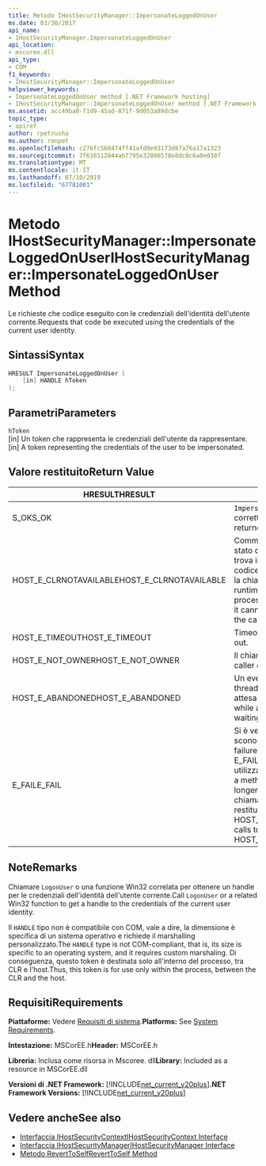 ```yaml
---
title: Metodo IHostSecurityManager::ImpersonateLoggedOnUser
ms.date: 03/30/2017
api_name:
- IHostSecurityManager.ImpersonateLoggedOnUser
api_location:
- mscoree.dll
api_type:
- COM
f1_keywords:
- IHostSecurityManager::ImpersonateLoggedOnUser
helpviewer_keywords:
- ImpersonateLoggedOnUser method [.NET Framework hosting]
- IHostSecurityManager::ImpersonateLoggedOnUser method [.NET Framework hosting]
ms.assetid: acc49ba0-f1d9-45ad-871f-9d053a89dcbe
topic_type:
- apiref
author: rpetrusha
ms.author: ronpet
ms.openlocfilehash: c276fc560474ff41afd0e93173d87a76a17a1323
ms.sourcegitcommit: 7f616512044ab7795e32806578e8dc0c6a0e038f
ms.translationtype: MT
ms.contentlocale: it-IT
ms.lasthandoff: 07/10/2019
ms.locfileid: "67781001"
---
```

# <a name="ihostsecuritymanagerimpersonateloggedonuser-method"></a><span data-ttu-id="cb597-102">Metodo IHostSecurityManager::ImpersonateLoggedOnUser</span><span class="sxs-lookup"><span data-stu-id="cb597-102">IHostSecurityManager::ImpersonateLoggedOnUser Method</span></span>
<span data-ttu-id="cb597-103">Le richieste che codice eseguito con le credenziali dell'identità dell'utente corrente.</span><span class="sxs-lookup"><span data-stu-id="cb597-103">Requests that code be executed using the credentials of the current user identity.</span></span>  
  
## <a name="syntax"></a><span data-ttu-id="cb597-104">Sintassi</span><span class="sxs-lookup"><span data-stu-id="cb597-104">Syntax</span></span>  
  
```cpp  
HRESULT ImpersonateLoggedOnUser (  
    [in] HANDLE hToken  
);  
```  
  
## <a name="parameters"></a><span data-ttu-id="cb597-105">Parametri</span><span class="sxs-lookup"><span data-stu-id="cb597-105">Parameters</span></span>  
 `hToken`  
 <span data-ttu-id="cb597-106">[in] Un token che rappresenta le credenziali dell'utente da rappresentare.</span><span class="sxs-lookup"><span data-stu-id="cb597-106">[in] A token representing the credentials of the user to be impersonated.</span></span>  
  
## <a name="return-value"></a><span data-ttu-id="cb597-107">Valore restituito</span><span class="sxs-lookup"><span data-stu-id="cb597-107">Return Value</span></span>  
  
|<span data-ttu-id="cb597-108">HRESULT</span><span class="sxs-lookup"><span data-stu-id="cb597-108">HRESULT</span></span>|<span data-ttu-id="cb597-109">Descrizione</span><span class="sxs-lookup"><span data-stu-id="cb597-109">Description</span></span>|  
|-------------|-----------------|  
|<span data-ttu-id="cb597-110">S_OK</span><span class="sxs-lookup"><span data-stu-id="cb597-110">S_OK</span></span>|<span data-ttu-id="cb597-111">`ImpersonateLoggedOnUser` stato restituito correttamente.</span><span class="sxs-lookup"><span data-stu-id="cb597-111">`ImpersonateLoggedOnUser` returned successfully.</span></span>|  
|<span data-ttu-id="cb597-112">HOST_E_CLRNOTAVAILABLE</span><span class="sxs-lookup"><span data-stu-id="cb597-112">HOST_E_CLRNOTAVAILABLE</span></span>|<span data-ttu-id="cb597-113">Common language runtime (CLR) non è stato caricato in un processo oppure si trova in uno stato in cui non può eseguire codice gestito o elaborare correttamente la chiamata.</span><span class="sxs-lookup"><span data-stu-id="cb597-113">The common language runtime (CLR) has not been loaded into a process, or the CLR is in a state in which it cannot run managed code or process the call successfully.</span></span>|  
|<span data-ttu-id="cb597-114">HOST_E_TIMEOUT</span><span class="sxs-lookup"><span data-stu-id="cb597-114">HOST_E_TIMEOUT</span></span>|<span data-ttu-id="cb597-115">Timeout della chiamata.</span><span class="sxs-lookup"><span data-stu-id="cb597-115">The call timed out.</span></span>|  
|<span data-ttu-id="cb597-116">HOST_E_NOT_OWNER</span><span class="sxs-lookup"><span data-stu-id="cb597-116">HOST_E_NOT_OWNER</span></span>|<span data-ttu-id="cb597-117">Il chiamante non possiede il blocco.</span><span class="sxs-lookup"><span data-stu-id="cb597-117">The caller does not own the lock.</span></span>|  
|<span data-ttu-id="cb597-118">HOST_E_ABANDONED</span><span class="sxs-lookup"><span data-stu-id="cb597-118">HOST_E_ABANDONED</span></span>|<span data-ttu-id="cb597-119">Un evento è stato annullato durante un thread bloccato o fiber è rimasta in attesa su di esso.</span><span class="sxs-lookup"><span data-stu-id="cb597-119">An event was canceled while a blocked thread or fiber was waiting on it.</span></span>|  
|<span data-ttu-id="cb597-120">E_FAIL</span><span class="sxs-lookup"><span data-stu-id="cb597-120">E_FAIL</span></span>|<span data-ttu-id="cb597-121">Si è verificato un errore irreversibile sconosciuto.</span><span class="sxs-lookup"><span data-stu-id="cb597-121">An unknown catastrophic failure occurred.</span></span> <span data-ttu-id="cb597-122">Quando un metodo di E_FAIL viene restituito, CLR non è più utilizzabile all'interno del processo.</span><span class="sxs-lookup"><span data-stu-id="cb597-122">When a method returns E_FAIL, the CLR is no longer usable within the process.</span></span> <span data-ttu-id="cb597-123">Le chiamate successive ai metodi di hosting restituiranno HOST_E_CLRNOTAVAILABLE.</span><span class="sxs-lookup"><span data-stu-id="cb597-123">Subsequent calls to hosting methods return HOST_E_CLRNOTAVAILABLE.</span></span>|  
  
## <a name="remarks"></a><span data-ttu-id="cb597-124">Note</span><span class="sxs-lookup"><span data-stu-id="cb597-124">Remarks</span></span>  
 <span data-ttu-id="cb597-125">Chiamare `LogonUser` o una funzione Win32 correlata per ottenere un handle per le credenziali dell'identità dell'utente corrente.</span><span class="sxs-lookup"><span data-stu-id="cb597-125">Call `LogonUser` or a related Win32 function to get a handle to the credentials of the current user identity.</span></span>  
  
 <span data-ttu-id="cb597-126">Il `HANDLE` tipo non è compatibile con COM, vale a dire, la dimensione è specifica di un sistema operativo e richiede il marshalling personalizzato.</span><span class="sxs-lookup"><span data-stu-id="cb597-126">The `HANDLE` type is not COM-compliant, that is, its size is specific to an operating system, and it requires custom marshaling.</span></span> <span data-ttu-id="cb597-127">Di conseguenza, questo token è destinata solo all'interno del processo, tra CLR e l'host.</span><span class="sxs-lookup"><span data-stu-id="cb597-127">Thus, this token is for use only within the process, between the CLR and the host.</span></span>  
  
## <a name="requirements"></a><span data-ttu-id="cb597-128">Requisiti</span><span class="sxs-lookup"><span data-stu-id="cb597-128">Requirements</span></span>  
 <span data-ttu-id="cb597-129">**Piattaforme:** Vedere [Requisiti di sistema](../../../../docs/framework/get-started/system-requirements.md).</span><span class="sxs-lookup"><span data-stu-id="cb597-129">**Platforms:** See [System Requirements](../../../../docs/framework/get-started/system-requirements.md).</span></span>  
  
 <span data-ttu-id="cb597-130">**Intestazione:** MSCorEE.h</span><span class="sxs-lookup"><span data-stu-id="cb597-130">**Header:** MSCorEE.h</span></span>  
  
 <span data-ttu-id="cb597-131">**Libreria:** Inclusa come risorsa in Mscoree. dll</span><span class="sxs-lookup"><span data-stu-id="cb597-131">**Library:** Included as a resource in MSCorEE.dll</span></span>  
  
 <span data-ttu-id="cb597-132">**Versioni di .NET Framework:** [!INCLUDE[net_current_v20plus](../../../../includes/net-current-v20plus-md.md)]</span><span class="sxs-lookup"><span data-stu-id="cb597-132">**.NET Framework Versions:** [!INCLUDE[net_current_v20plus](../../../../includes/net-current-v20plus-md.md)]</span></span>  
  
## <a name="see-also"></a><span data-ttu-id="cb597-133">Vedere anche</span><span class="sxs-lookup"><span data-stu-id="cb597-133">See also</span></span>

- [<span data-ttu-id="cb597-134">Interfaccia IHostSecurityContext</span><span class="sxs-lookup"><span data-stu-id="cb597-134">IHostSecurityContext Interface</span></span>](../../../../docs/framework/unmanaged-api/hosting/ihostsecuritycontext-interface.md)
- [<span data-ttu-id="cb597-135">Interfaccia IHostSecurityManager</span><span class="sxs-lookup"><span data-stu-id="cb597-135">IHostSecurityManager Interface</span></span>](../../../../docs/framework/unmanaged-api/hosting/ihostsecuritymanager-interface.md)
- [<span data-ttu-id="cb597-136">Metodo RevertToSelf</span><span class="sxs-lookup"><span data-stu-id="cb597-136">RevertToSelf Method</span></span>](../../../../docs/framework/unmanaged-api/hosting/ihostsecuritymanager-reverttoself-method.md)
